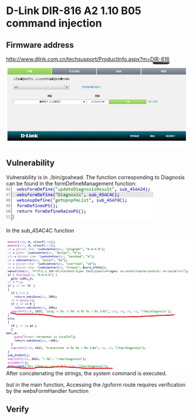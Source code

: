 # D-Link DIR-816 A2 1.10 B05 command injection

## Firmware address
http://www.dlink.com.cn/techsupport/ProductInfo.aspx?m=DIR-816
![image-1](./img/1.jpg)

## Vulnerability
Vulnerability is in ./bin/goahead. The function corresponding to Diagnosis can be found in the formDefineManagement function: 
![image-1](./img/2.jpg)

In the sub_45AC4C function  

![image-1](./img/3.jpg)
After concatenating the strings, the system command is executed.

but in the main function, Accessing the /goform route requires verification by the websFormHandler function


## Verify
